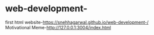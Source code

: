 # web-development-
first html website-https://snehhagarwal.github.io/web-development-/
Motivational Meme-http://127.0.0.1:3004/index.html

